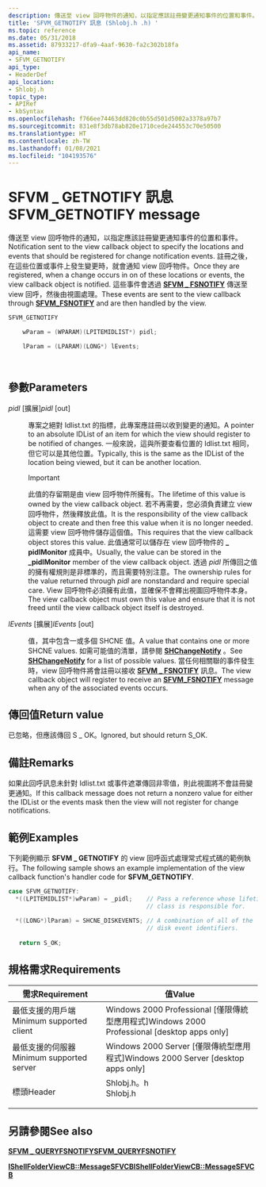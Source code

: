 ```yaml
---
description: 傳送至 view 回呼物件的通知，以指定應該註冊變更通知事件的位置和事件。
title: 'SFVM_GETNOTIFY 訊息 (Shlobj.h .h) '
ms.topic: reference
ms.date: 05/31/2018
ms.assetid: 87933217-dfa9-4aaf-9630-fa2c302b18fa
api_name:
- SFVM_GETNOTIFY
api_type:
- HeaderDef
api_location:
- Shlobj.h
topic_type:
- APIRef
- kbSyntax
ms.openlocfilehash: f766ee74463dd820c0b55d501d5002a3378a97b7
ms.sourcegitcommit: 831e8f3db78ab820e1710cede244553c70e50500
ms.translationtype: HT
ms.contentlocale: zh-TW
ms.lasthandoff: 01/08/2021
ms.locfileid: "104193576"
---
```

# <a name="sfvm_getnotify-message"></a><span data-ttu-id="9604a-103">SFVM \_ GETNOTIFY 訊息</span><span class="sxs-lookup"><span data-stu-id="9604a-103">SFVM\_GETNOTIFY message</span></span>

<span data-ttu-id="9604a-104">傳送至 view 回呼物件的通知，以指定應該註冊變更通知事件的位置和事件。</span><span class="sxs-lookup"><span data-stu-id="9604a-104">Notification sent to the view callback object to specify the locations and events that should be registered for change notification events.</span></span> <span data-ttu-id="9604a-105">註冊之後，在這些位置或事件上發生變更時，就會通知 view 回呼物件。</span><span class="sxs-lookup"><span data-stu-id="9604a-105">Once they are registered, when a change occurs in on of these locations or events, the view callback object is notified.</span></span> <span data-ttu-id="9604a-106">這些事件會透過 [**SFVM \_ FSNOTIFY**](sfvm-fsnotify.md) 傳送至 view 回呼，然後由視圖處理。</span><span class="sxs-lookup"><span data-stu-id="9604a-106">These events are sent to the view callback through [**SFVM\_FSNOTIFY**](sfvm-fsnotify.md) and are then handled by the view.</span></span>


```C++
SFVM_GETNOTIFY 

    wParam = (WPARAM)(LPITEMIDLIST*) pidl;

    lParam = (LPARAM)(LONG*) lEvents;

            
```



## <a name="parameters"></a><span data-ttu-id="9604a-107">參數</span><span class="sxs-lookup"><span data-stu-id="9604a-107">Parameters</span></span>

<dl> <dt>

<span data-ttu-id="9604a-108">*pidl* \[擴展\]</span><span class="sxs-lookup"><span data-stu-id="9604a-108">*pidl* \[out\]</span></span>
</dt> <dd>

<span data-ttu-id="9604a-109">專案之絕對 Idlist.txt 的指標，此專案應註冊以收到變更的通知。</span><span class="sxs-lookup"><span data-stu-id="9604a-109">A pointer to an absolute IDList of an item for which the view should register to be notified of changes.</span></span> <span data-ttu-id="9604a-110">一般來說，這與所要查看位置的 Idlist.txt 相同，但它可以是其他位置。</span><span class="sxs-lookup"><span data-stu-id="9604a-110">Typically, this is the same as the IDList of the location being viewed, but it can be another location.</span></span>

> [!IMPORTANT]
> <span data-ttu-id="9604a-111">此值的存留期是由 view 回呼物件所擁有。</span><span class="sxs-lookup"><span data-stu-id="9604a-111">The lifetime of this value is owned by the view callback object.</span></span> <span data-ttu-id="9604a-112">若不再需要，您必須負責建立 view 回呼物件，然後釋放此值。</span><span class="sxs-lookup"><span data-stu-id="9604a-112">It is the responsibility of the view callback object to create and then free this value when it is no longer needed.</span></span> <span data-ttu-id="9604a-113">這需要 view 回呼物件儲存這個值。</span><span class="sxs-lookup"><span data-stu-id="9604a-113">This requires that the view callback object stores this value.</span></span> <span data-ttu-id="9604a-114">此值通常可以儲存在 view 回呼物件的 **\_ pidlMonitor** 成員中。</span><span class="sxs-lookup"><span data-stu-id="9604a-114">Usually, the value can be stored in the **\_pidlMonitor** member of the view callback object.</span></span> <span data-ttu-id="9604a-115">透過 *pidl* 所傳回之值的擁有權規則是非標準的，而且需要特別注意。</span><span class="sxs-lookup"><span data-stu-id="9604a-115">The ownership rules for the value returned through *pidl* are nonstandard and require special care.</span></span> <span data-ttu-id="9604a-116">View 回呼物件必須擁有此值，並確保不會釋出視圖回呼物件本身。</span><span class="sxs-lookup"><span data-stu-id="9604a-116">The view callback object must own this value and ensure that it is not freed until the view callback object itself is destroyed.</span></span>

 

</dd> <dt>

<span data-ttu-id="9604a-117">*lEvents* \[擴展\]</span><span class="sxs-lookup"><span data-stu-id="9604a-117">*lEvents* \[out\]</span></span>
</dt> <dd>

<span data-ttu-id="9604a-118">值，其中包含一或多個 SHCNE 值。</span><span class="sxs-lookup"><span data-stu-id="9604a-118">A value that contains one or more SHCNE values.</span></span> <span data-ttu-id="9604a-119">如需可能值的清單，請參閱 [**SHChangeNotify**](/windows/desktop/api/shlobj_core/nf-shlobj_core-shchangenotify) 。</span><span class="sxs-lookup"><span data-stu-id="9604a-119">See [**SHChangeNotify**](/windows/desktop/api/shlobj_core/nf-shlobj_core-shchangenotify) for a list of possible values.</span></span> <span data-ttu-id="9604a-120">當任何相關聯的事件發生時，view 回呼物件將會註冊以接收 [**SFVM \_ FSNOTIFY**](sfvm-fsnotify.md) 訊息。</span><span class="sxs-lookup"><span data-stu-id="9604a-120">The view callback object will register to receive an [**SFVM\_FSNOTIFY**](sfvm-fsnotify.md) message when any of the associated events occurs.</span></span>

</dd> </dl>

## <a name="return-value"></a><span data-ttu-id="9604a-121">傳回值</span><span class="sxs-lookup"><span data-stu-id="9604a-121">Return value</span></span>

<span data-ttu-id="9604a-122">已忽略，但應該傳回 S \_ OK。</span><span class="sxs-lookup"><span data-stu-id="9604a-122">Ignored, but should return S\_OK.</span></span>

## <a name="remarks"></a><span data-ttu-id="9604a-123">備註</span><span class="sxs-lookup"><span data-stu-id="9604a-123">Remarks</span></span>

<span data-ttu-id="9604a-124">如果此回呼訊息未針對 Idlist.txt 或事件遮罩傳回非零值，則此視圖將不會註冊變更通知。</span><span class="sxs-lookup"><span data-stu-id="9604a-124">If this callback message does not return a nonzero value for either the IDList or the events mask then the view will not register for change notifications.</span></span>

## <a name="examples"></a><span data-ttu-id="9604a-125">範例</span><span class="sxs-lookup"><span data-stu-id="9604a-125">Examples</span></span>

<span data-ttu-id="9604a-126">下列範例顯示 **SFVM \_ GETNOTIFY** 的 view 回呼函式處理常式程式碼的範例執行。</span><span class="sxs-lookup"><span data-stu-id="9604a-126">The following sample shows an example implementation of the view callback function's handler code for **SFVM\_GETNOTIFY**.</span></span>


```C++
case SFVM_GETNOTIFY:
  *((LPITEMIDLIST*)wParam) = _pidl;    // Pass a reference whose lifetime this 
                                       // class is responsible for.
                                      
  *((LONG*)lParam) = SHCNE_DISKEVENTS; // A combination of all of the 
                                       // disk event identifiers.
                                       
   return S_OK;
```



## <a name="requirements"></a><span data-ttu-id="9604a-127">規格需求</span><span class="sxs-lookup"><span data-stu-id="9604a-127">Requirements</span></span>



| <span data-ttu-id="9604a-128">需求</span><span class="sxs-lookup"><span data-stu-id="9604a-128">Requirement</span></span> | <span data-ttu-id="9604a-129">值</span><span class="sxs-lookup"><span data-stu-id="9604a-129">Value</span></span> |
|-------------------------------------|-------------------------------------------------------------------------------------|
| <span data-ttu-id="9604a-130">最低支援的用戶端</span><span class="sxs-lookup"><span data-stu-id="9604a-130">Minimum supported client</span></span><br/> | <span data-ttu-id="9604a-131">Windows 2000 Professional \[僅限傳統型應用程式\]</span><span class="sxs-lookup"><span data-stu-id="9604a-131">Windows 2000 Professional \[desktop apps only\]</span></span><br/>                          |
| <span data-ttu-id="9604a-132">最低支援的伺服器</span><span class="sxs-lookup"><span data-stu-id="9604a-132">Minimum supported server</span></span><br/> | <span data-ttu-id="9604a-133">Windows 2000 Server \[僅限傳統型應用程式\]</span><span class="sxs-lookup"><span data-stu-id="9604a-133">Windows 2000 Server \[desktop apps only\]</span></span><br/>                                |
| <span data-ttu-id="9604a-134">標頭</span><span class="sxs-lookup"><span data-stu-id="9604a-134">Header</span></span><br/>                   | <dl> <span data-ttu-id="9604a-135"><dt>Shlobj.h。h</dt></span><span class="sxs-lookup"><span data-stu-id="9604a-135"><dt>Shlobj.h</dt></span></span> </dl> |



## <a name="see-also"></a><span data-ttu-id="9604a-136">另請參閱</span><span class="sxs-lookup"><span data-stu-id="9604a-136">See also</span></span>

<dl> <dt>

[<span data-ttu-id="9604a-137">**SFVM \_ QUERYFSNOTIFY**</span><span class="sxs-lookup"><span data-stu-id="9604a-137">**SFVM\_QUERYFSNOTIFY**</span></span>](sfvm-queryfsnotify.md)
</dt> <dt>

[<span data-ttu-id="9604a-138">**IShellFolderViewCB::MessageSFVCB**</span><span class="sxs-lookup"><span data-stu-id="9604a-138">**IShellFolderViewCB::MessageSFVCB**</span></span>](/windows/win32/api/shlobj_core/nf-shlobj_core-ishellfolderviewcb-messagesfvcb)
</dt> </dl>

 

 
